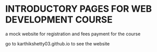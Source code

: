 # INTRODUCTORY PAGES FOR WEB DEVELOPMENT COURSE      

a mock website for registration and fees payment for the course

go to karthikshetty03.github.io to see the website

